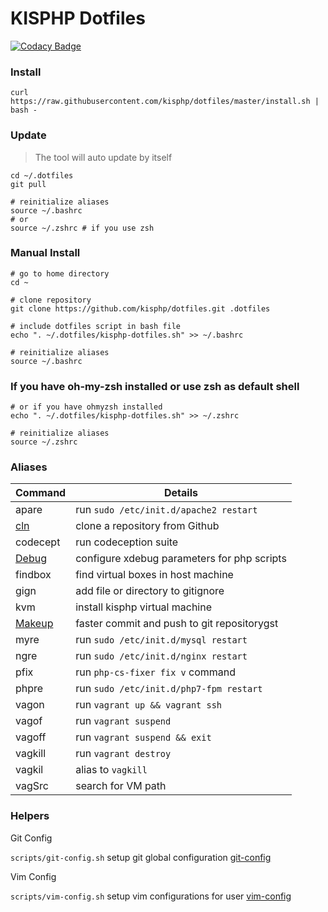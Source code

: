 # KISPHP Dotfiles

[![Codacy Badge](https://api.codacy.com/project/badge/Grade/0c226a27d3a441f8a138d42aacd882ea)](https://www.codacy.com/app/mariusbogdan83/dotfiles?utm_source=github.com&amp;utm_medium=referral&amp;utm_content=kisphp/dotfiles&amp;utm_campaign=Badge_Grade)

### Install

```
curl https://raw.githubusercontent.com/kisphp/dotfiles/master/install.sh | bash -
```

### Update

> The tool will auto update by itself

```
cd ~/.dotfiles
git pull

# reinitialize aliases
source ~/.bashrc
# or
source ~/.zshrc # if you use zsh
```

### Manual Install

```
# go to home directory
cd ~ 

# clone repository
git clone https://github.com/kisphp/dotfiles.git .dotfiles

# include dotfiles script in bash file
echo ". ~/.dotfiles/kisphp-dotfiles.sh" >> ~/.bashrc

# reinitialize aliases
source ~/.bashrc
```

### If you have oh-my-zsh installed or use zsh as default shell
```
# or if you have ohmyzsh installed
echo ". ~/.dotfiles/kisphp-dotfiles.sh" >> ~/.zshrc

# reinitialize aliases
source ~/.zshrc
```

### Aliases

| Command | Details |
| --- | --- |
| apare | run `sudo /etc/init.d/apache2 restart` |
| [cln](docs/cln.md) | clone a repository from Github |
| codecept | run codeception suite |
| [Debug](docs/debug.md) | configure xdebug parameters for php scripts |
| findbox | find virtual boxes in host machine |
| gign | add file or directory to gitignore |
| kvm | install kisphp virtual machine |
| [Makeup](docs/makeup.md) | faster commit and push to git repositorygst |
| myre | run `sudo /etc/init.d/mysql restart` |
| ngre | run `sudo /etc/init.d/nginx restart` |
| pfix | run `php-cs-fixer fix v` command |
| phpre | run `sudo /etc/init.d/php7-fpm restart` |
| vagon | run `vagrant up && vagrant ssh` |
| vagof | run `vagrant suspend` |
| vagoff | run `vagrant suspend && exit` |
| vagkill | run `vagrant destroy` |
| vagkil | alias to `vagkill` |
| vagSrc | search for VM path |

### Helpers

Git Config
 
`scripts/git-config.sh` setup git global configuration [git-config](scripts/git-config.sh)
 
Vim Config

`scripts/vim-config.sh` setup vim configurations for user [vim-config](scripts/vim-config.sh)
